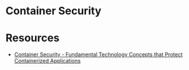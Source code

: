 # Container Security




# Resources
- [Container Security - Fundamental Technology Concepts that
Protect Containerized Applications](https://cdn2.hubspot.net/hubfs/1665891/Assets/Container%20Security%20by%20Liz%20Rice%20-%20OReilly%20Apr%202020.pdf?utm_medium=email&_hsmi=85733108&_hsenc=p2ANqtz-_b9whkbFtHYF-A85sM15K5Ve-sT43EZR0-BFNshMhK86M8h0LRTcEVPSwmZDD_lEYJdhQBpxNecBGpicvRGqMtER0nHm1uWMcpM5vMmcVZnvxlhpE&utm_content=85733108&utm_source=hs_automation)